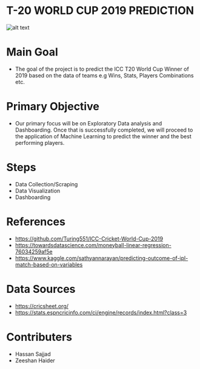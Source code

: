 
# T-20 WORLD CUP 2019 PREDICTION


![alt text](https://www.sportzpower.com/sites/default/files/2019-05/ICC%20Cricket%20World%20Cup%202019%20logo1.jpg)

# Main Goal
- The goal of the project is to predict the ICC T20 World Cup Winner of 2019 based on the data of teams e.g Wins, Stats, Players Combinations etc. 

# Primary Objective
- Our primary focus will be on Exploratory Data analysis and Dashboarding. Once that is successfully completed, we will proceed to the application of Machine Learning to predict the winner and the best performing players.

# Steps
- Data Collection/Scraping
- Data Visualization
- Dashboarding

# References
- https://github.com/Turing551/ICC-Cricket-World-Cup-2019
- https://towardsdatascience.com/moneyball-linear-regression-76034259af5e
- https://www.kaggle.com/sathyannarayan/predicting-outcome-of-ipl-match-based-on-variables

# Data Sources
- https://cricsheet.org/
- https://stats.espncricinfo.com/ci/engine/records/index.html?class=3


# Contributers
- Hassan Sajjad
- Zeeshan Haider
